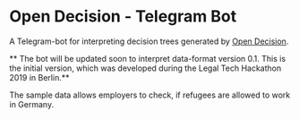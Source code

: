 # Open Decision - Telegram Bot
A Telegram-bot for interpreting decision trees generated by [Open Decision](https://github.com/fbennets/open-decision).

** The bot will be updated soon to interpret data-format version 0.1. This is the initial version, which was developed during the Legal Tech Hackathon 2019 in Berlin.**

The sample data allows employers to check, if refugees are allowed to work in Germany. 

